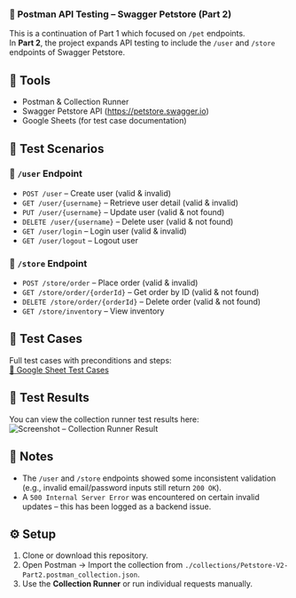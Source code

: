 ### 🐾 Postman API Testing – Swagger Petstore (Part 2)

This is a continuation of Part 1 which focused on `/pet` endpoints.  
In **Part 2**, the project expands API testing to include the `/user` and `/store` endpoints of Swagger Petstore.

## 🔧 Tools
- Postman & Collection Runner
- Swagger Petstore API (https://petstore.swagger.io)
- Google Sheets (for test case documentation)

## 🧪 Test Scenarios
### 🔹 `/user` Endpoint
- `POST /user` – Create user (valid & invalid)
- `GET /user/{username}` – Retrieve user detail (valid & invalid)
- `PUT /user/{username}` – Update user (valid & not found)
- `DELETE /user/{username}` – Delete user (valid & not found)
- `GET /user/login` – Login user (valid & invalid)
- `GET /user/logout` – Logout user

### 🔹 `/store` Endpoint
- `POST /store/order` – Place order (valid & invalid)
- `GET /store/order/{orderId}` – Get order by ID (valid & not found)
- `DELETE /store/order/{orderId}` – Delete order (valid & not found)
- `GET /store/inventory` – View inventory

## 📜 Test Cases
Full test cases with preconditions and steps:  
[📄 Google Sheet Test Cases](https://docs.google.com/spreadsheets/d/1m4I8VpBhFuYC1Q7w5vk_eQcS7_gt-gLM/edit?usp=drivesdk)

## 📸 Test Results
You can view the collection runner test results here:  
![Screenshot – Collection Runner Result](screenshot/runner-result-collection.png)

## 📝 Notes
- The `/user` and `/store` endpoints showed some inconsistent validation (e.g., invalid email/password inputs still return `200 OK`).
- A `500 Internal Server Error` was encountered on certain invalid updates – this has been logged as a backend issue.

## ⚙️ Setup

1. Clone or download this repository.
2. Open Postman → Import the collection from `./collections/Petstore-V2-Part2.postman_collection.json`.
3. Use the **Collection Runner** or run individual requests manually.
